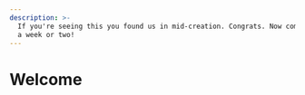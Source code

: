 ```yaml
---
description: >-
  If you're seeing this you found us in mid-creation. Congrats. Now come back in
  a week or two!
---
```


# Welcome

